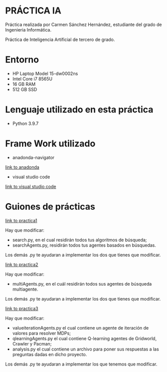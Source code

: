 # PRÁCTICA IA

  Práctica realizada por Carmen Sánchez Hernández, estudiante del grado de Ingenieria Informática.

  Práctica de Inteligencia Artificial de tercero de grado. 

# Entorno 

   - HP Laptop Model 15-dw0002ns
   - Intel Core i7 8565U 
   - 16 GB RAM 
   - 512 GB SSD
   
# Lenguaje utilizado en esta práctica 

- Python 3.9.7

# Frame Work utilizado

- anadonda-navigator 

[link to anadonda](https://www.anaconda.com/products/individual)

- visual studio code 

[link to visual studio code](https://code.visualstudio.com/)

# Guiones de prácticas

[link to practica1](https://learn-eu-central-1-prod-fleet01-xythos.content.blackboardcdn.com/61b763d0aca3c/3196141?X-Blackboard-Expiration=1647820800000&X-Blackboard-Signature=rjVD3Zz17mQDIma2h6D0k03y7AeRotb30yQafbOxtS4%3D&X-Blackboard-Client-Id=300307&response-cache-control=private%2C%20max-age%3D21600&response-content-disposition=inline%3B%20filename%2A%3DUTF-8%27%27Pr%25C3%25A1ctica%25201%2520-%2520B%25C3%25BAsquedas.pdf&response-content-type=application%2Fpdf&X-Amz-Security-Token=IQoJb3JpZ2luX2VjEHsaDGV1LWNlbnRyYWwtMSJHMEUCICGuOBxhA05qo8Y%2BMAg%2F2csryQ9DBNuFSP1XpHORJComAiEAweN13Av7qmVIWUNX5EYB%2BP3NdWFZO%2FT88SFCrvpgCogqiQQI9P%2F%2F%2F%2F%2F%2F%2F%2F%2F%2FARACGgw2MzU1Njc5MjQxODMiDFvbuCcps3zqsb2ufCrdA1mYpwfth%2B9zgUdFpNMiumKjS3PGMfn90kg%2B6NP1ao3ovRoHI%2B0huSR11qhpGNWR31Ttgbb3FiMF8m8XoJmQ5B7m19dvOFxyVXutBRxDb34Vsf7LqYQQX2Xet%2Be3KBneNlGDqnxlUuXAIu73Bo6tmUlxnSeqqiM%2Ff7ONStBuPytLnaToiHaXQPD5R%2BLcJ5CMoRGshHr%2FJQ2Zw3%2Fjz9slrkHTfqd3gMtlok2dCSMarA4UJjn2XmIF%2FJgIuesMmo0hJrUS3XJvXW5x5TaePtjY0HdVp3TKLxxdaPJbI0WAHs%2F3oaGiIPs1yJ0LqlhA%2FD%2BdPFvcn5bamZoZXb12K7UHueJ5btf8O5icesZqsJJPf5pABZZFu6qTyJY9NbL4%2BIjUjc7fbGbZ5EnsiIpkhmbVE5WaU%2FKI4hUVi0K4zdPqHg7RwSonjNcbK8UzMILg6sNL4UdraWW1xeN2M3GWm0Zy0je%2F4AZxMV01zppTCaJVTor%2F%2B9zbXhKTQaqxqIHSTU0l%2F854vadYcxL8bv5qPLEsNS%2F3fj25Rkc8zJYDvvzGVNDXIDKRlWXSA6vLa2lPJOQ9mWdELH2uNLzKI8%2Be0tNa%2FaHu0RGgVmQ4nPLg9uGqemY%2FOiG2oQg9x%2BVQUhQkWjC56N2RBjqlAdYUZpIIJb%2BiFl7OVGoTjTn%2BDPZ9bq5H3UiMsiBNGuwoWcNe77gE5yIlR0FC5waRwzPaBUvVZ%2FmkbCTM4NRZUOVIdNbmDI3mteLGqkhNkyN1AojxtOHdyO4UyE0bY5f6cKOLDtwBsxfzoCBAkr7bV7h5t%2F4d9Sx1UxJWvcL8wu17HsJUVEvw6cJk%2Fq6kHQd5%2BEH3zcsqvYZY4i%2BRmO0IDZL%2FsmdYyA%3D%3D&X-Amz-Algorithm=AWS4-HMAC-SHA256&X-Amz-Date=20220320T180000Z&X-Amz-SignedHeaders=host&X-Amz-Expires=21600&X-Amz-Credential=ASIAZH6WM4PLS54WXUOR%2F20220320%2Feu-central-1%2Fs3%2Faws4_request&X-Amz-Signature=9aaa10b2194017a4184458d7225f73966f6280625db997d56ed5ff89b47a9cee)

Hay que modificar: 
-  search.py, en el cual residirán todos tus algoritmos de búsqueda; 
-  searchAgents.py, residirán todos tus agentes basados en búsquedas. 
    
Los demás .py te ayudaran a implementar los dos que tienes que modificar. 

[link to practica2](https://learn-eu-central-1-prod-fleet01-xythos.content.blackboardcdn.com/61b763d0aca3c/3225772?X-Blackboard-Expiration=1648425600000&X-Blackboard-Signature=KtWeQbRjKHDQi8cKveXi%2Fg44ANgXSgBTD1COkScb9lY%3D&X-Blackboard-Client-Id=300307&response-cache-control=private%2C%20max-age%3D21600&response-content-disposition=inline%3B%20filename%2A%3DUTF-8%27%27Pr%25C3%25A1ctica%25202%2520-%2520MultiAgente.pdf&response-content-type=application%2Fpdf&X-Amz-Security-Token=IQoJb3JpZ2luX2VjECIaDGV1LWNlbnRyYWwtMSJHMEUCIQDxWcXXoTwplUfrPHNGDDQWqQpdmYCmQg3uurczJM1hPgIgG%2FkDKrqdb2Htp47FzgpPVPgnnvGPiMvP4P4pD%2B%2B4LW4qiQQIq%2F%2F%2F%2F%2F%2F%2F%2F%2F%2F%2FARACGgw2MzU1Njc5MjQxODMiDKoR03cf%2BVraUprL2irdA5W3BWNVjRAhj9iXvhtRaIba2LPmW9HlB3OvhWcif%2B5PMt1BITmK3%2FuLnKAzdqh4KeU6eSO4UaN026VB2XMOrT95mENKRHiH%2B%2Bqi5vqXU%2F27UairUcNquPF47WqAiwtNCHPq2QfEMKBgNn7FuKtaWE4or5ALn%2BWqAFG%2FFqhja71WMv8fWjVblvpDlLXe9Mosq1o5gW%2Fm54fjJelc5cCgB7K4jmAY3yVQIFc5spow2W%2BJg2qqPASmhHPpwOvRW9c8Lt9lkWG%2Fc5njTqliiWhXpMW1bC53fDEziubOCDcXrmf8YXs020pZZd%2BsxrA43v5OvFlWf1AwL%2BMxHqkUC78gIjvj6MGegyTZZOZmKxOKWqBM3kV08XDNX4U5aWfUqzMf4jc6V9zbw6cJaPJHyXOIQs6aXYFzBecipNexfCh3A5Lqn0c89G0yLSnz%2BNcUmDkhWOYL1untRGO83TMwqcC1OwhmhkHIQuLEMqvSsRpmqBUMad1WIFs6nOVYdKPwPsTIwrYDCIm1LFAM%2FnLE7tYUjoKPmBNhEs6eTVEgceLOlvuVOiMWI2spkn%2F87hds9bty2uq%2Bu6qkSWQij5o%2FxqgsAMosK63QYcOxrfYJ%2B7PezXw8hpCyAlBec6EXyLBf%2BjC2x4KSBjqlATYYHLWwrdolbFAJYKSpnC64zvUI7pQB7qhuy00LOFgxPPDb7FK66i6ibKvt33qthCxnkn3AnMCNtoCOf2ECSzMe9IVOpd1%2BGrKl8NV76%2Fa46juOR818V0l%2BmB2aY46al8W%2FTehxblMreAZnfWP1K4TF%2F7d%2BvJM6WS0dJyoefG02IH3fiWb1TC33XRIZQFrm7umDQPKZw0UCL4cDZVWQM%2BxdGXSQmw%3D%3D&X-Amz-Algorithm=AWS4-HMAC-SHA256&X-Amz-Date=20220327T180000Z&X-Amz-SignedHeaders=host&X-Amz-Expires=21600&X-Amz-Credential=ASIAZH6WM4PL5F2LNFE6%2F20220327%2Feu-central-1%2Fs3%2Faws4_request&X-Amz-Signature=afbb2696a3348bd6a9bb37d557067df470e95655efadcadc082cc6eb066e10e0) 

Hay que modificar: 
-  multiAgents.py, en el cuál residirán todos sus agentes de búsqueda multiagente.
    
Los demás .py te ayudaran a implementar los dos que tienes que modificar. 

[link to practica3](https://learn-eu-central-1-prod-fleet01-xythos.content.blackboardcdn.com/61b763d0aca3c/3276787?X-Blackboard-Expiration=1648836000000&X-Blackboard-Signature=ONqcjcluMSnQJiP7s%2B1ZOVobXol8W140UuaBxXnbytI%3D&X-Blackboard-Client-Id=300307&response-cache-control=private%2C%20max-age%3D21600&response-content-disposition=inline%3B%20filename%2A%3DUTF-8%27%27Pr%25C3%25A1ctica%25203%2520-%2520Aprendizaje%2520por%2520Refuerzo.pdf&response-content-type=application%2Fpdf&X-Amz-Security-Token=IQoJb3JpZ2luX2VjEJT%2F%2F%2F%2F%2F%2F%2F%2F%2F%2FwEaDGV1LWNlbnRyYWwtMSJHMEUCIQDNHe%2FzWXur4IrOcYcKe2iY90gPuR9EiMwvKfM5R7XWDwIgZCYRzQru2wWBjnUA%2BaDO89J0wek6WV%2FmdeKYpbJNedQqgAQILRACGgw2MzU1Njc5MjQxODMiDEfeMUciBLaKJoaLKCrdA%2BsxI%2FqK1qa3627vEvsS%2B%2BU4oFFKk5RQrmEdYPbBfy1epnLkT4n%2FCBzFIG64vKmiXOo190f4Jhd8D05IqIExziLFkZ1i6EJcfu%2FHMpV3dTNbI1jv0%2Fix5%2Fd2mrCe4rX6l9Bz7Bi66XMLkPNRq%2Bchv09RWpD7xSCVdhr2eR55gmSPfdliD2KryuSYUdnLxGYsTmvnWTyIFXEV0TWvU59ND9NeOwhdyVZrIQ6GIq4leAgjmM706k0Nlgu5aesKWu%2BtdbZh5oOGe984%2BAlAQceMub1PYdKzoCg3CFYpZ1rYgDnXx3daqsVjDlb0Vo6ttcQSG7079RCq%2FeGy%2FwVRW%2FCsXpYgRe5W90OLVyJn2z%2FFNkJjLoF7bpgmEp0ZmTlde7LR1%2FWL1OT%2BjbKAyOLTV3%2BIpSBByHuEh7KHEog3WNCW8eW7CYaLQ1djhNgl6HdRABmIug3VKp4GZpQlfPBrni3o64h1vrWOME83gV2ZjSXolwq9wp1cmiLioMdCtyQIOikWbkMUf1VdvQ%2BQOLgm4bclJr%2BFrH3srirxOhvmi%2B3p%2BaWyjIZCWkOynB8UZj5qfVLC4VXj5MNDpmdGyipSo4dJlBlgW9z5dJ5M7yNPO9%2FvGQenXNXbDDWx8kXkitWHJTCCyJuSBjqlAeBnGHsc%2FdA7dY%2F%2BNKxgPPGyF8RpFyWKHP5jmDsohTWFJn130fcGIY4g6uUkmfZTYC7DPi3Sbo5Ptz7RXW%2FQQSba5rMJhquncxGtIBtbP8kWpPQYkMlsbwGGpQZqdmesxhAbfdqU2CIvzBzzIDPCHJiHP0rKIqu%2BBKstrWuXy8KZFUlu3xrqR7W9AHVx%2FnXwBWwl4cfj0Gzq6fvPnej0OFh%2FwD12Bg%3D%3D&X-Amz-Algorithm=AWS4-HMAC-SHA256&X-Amz-Date=20220401T120000Z&X-Amz-SignedHeaders=host&X-Amz-Expires=21600&X-Amz-Credential=ASIAZH6WM4PL52RPXW5L%2F20220401%2Feu-central-1%2Fs3%2Faws4_request&X-Amz-Signature=4e91cd5cab49980a1b5c830fb6bb7f917e8ea2c5ff62c9fe81b243540b12e985)

Hay que modificar: 
- valueiterationAgents.py el cual contiene un agente de iteración de valores para resolver MDPs; 
- qlearningAgents.py el cual contiene Q-learning agentes de Gridworld, Crawler y Pacman; 
- analysis.py el cual contiene un archivo para poner sus respuestas a las preguntas dadas en dicho proyecto. 
    
Los demás .py te ayudaran a implementar los que tenemos que modificar.
